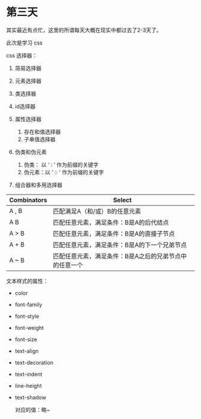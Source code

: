 # 第三天

其实最近有点忙，这里的所谓每天大概在现实中都过去了2-3天了。

此次是学习 css

css 选择器：

1. 简易选择器
  1. 元素选择器
  2. 类选择器
  3. id选择器

2. 属性选择器

   1. 存在和值选择器
   2. 子串值选择器

3. 伪类和伪元素

   1. 伪类： 以 ‘ : ’ 作为前缀的关键字
   2. 伪元素：以 ‘ :: ’ 作为前缀的关键字

4. 组合器和多用选择器

| Combinators | Select|
   | ----------- |--------------------------- |
   | A , B       | 匹配满足A（和/或）B的任意元素|
   | A B         | 匹配任意元素，满足条件：B是A的后代结点 |
   | A > B       | 匹配任意元素，满足条件：B是A的直接子节点|
   | A + B       | 匹配任意元素，满足条件：B是A的下一个兄弟节点 |
   | A ~ B       | 匹配任意元素，满足条件：B是A之后的兄弟节点中的任意一个 |

文本样式的属性：

- color

- font-family

- font-style

- font-weight

- font-size

- text-align

- text-decoration

- text-indent

- line-height

- text-shadow

  对应的值：略~
